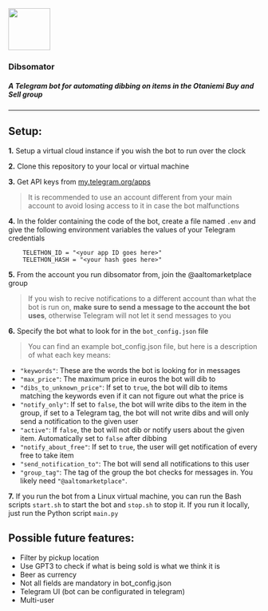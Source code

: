 <img src="https://raw.githubusercontent.com/albiDmtr/dibsomator/main/logo.ico"  width="84" height="84">

###  Dibsomator
##### A Telegram bot for automating dibbing on items in the Otaniemi Buy and Sell group
------------

## Setup:
**1.**  Setup a virtual cloud instance if you wish the bot to run over the clock

**2.** Clone this repository to your local or virtual machine

**3.**  Get API keys from [my.telegram.org/apps](https://my.telegram.org/apps)
> It is recommended to use an account different from your main account to avoid losing access to it in case the bot malfunctions

**4.** In the folder containing the code of the bot, create a file named `.env` and give the following environment variables the values of your Telegram credentials
```
    TELETHON_ID = "<your app ID goes here>"
    TELETHON_HASH = "<your hash goes here>"
```
**5.** From the account you run dibsomator from, join the @aaltomarketplace group
> If you wish to recive notifications to a different account than what the bot is run on, <strong>make sure to send a message to the account the bot uses</strong>, otherwise Telegram will not let it send messages to you

**6.** Specify the bot what to look for in the `bot_config.json` file
> You can find an example bot_config.json file, but here is a description of what each key means:
- `"keywords"`: These are the words the bot is looking for in messages
- `"max_price"`: The maximum price in euros the bot will dib to
- `"dibs_to_unknown_price"`: If set to `true`, the bot will dib to items matching the keywords even if it can not figure out what the price is
- `"notify_only"`: If set to `false`, the bot will write dibs to the item in the group, if set to a Telegram tag, the bot will not write dibs and will only send a notification to the given user
- `"active"`: If `false`, the bot will not dib or notify users about the given item. Automatically set to `false` after dibbing
- `"notify_about_free"`: If set to `true`, the user will get notification of every free to take item
- `"send_notification_to"`:  The bot will send all notifications to this user
- `"group_tag"`: The tag of the group the bot checks for messages in. You likely need `"@aaltomarketplace"`.

**7.** If you run the bot from a Linux virtual machine, you can run the Bash scripts `start.sh` to start the bot and `stop.sh` to stop it. If you run it locally, just run the Python script `main.py`

## Possible future features:
- Filter by pickup location
- Use GPT3 to check if what is being sold is what we think it is
- Beer as currency
- Not all fields are mandatory in bot_config.json
- Telegram UI (bot can be configurated in telegram)
- Multi-user